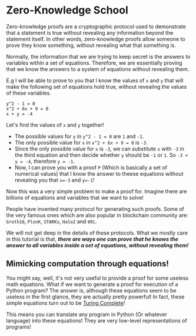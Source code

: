 # Zero-Knowledge School

Zero-knowledge proofs are a cryptographic protocol used to demonstrate that a statement is true without revealing any information beyond the statement itself. In other words, zero-knowledge proofs allow someone to prove they know something, without revealing what that something is.

Normally, the information that we are trying to keep secret is the answers to variables within a set of equations. Therefore, we are essentially proving that we know the answers to a system of equations without revealing them.

E.g I will be able to prove to you that I know the values of `x` and `y` that will make the following set of equations hold true, without revealing the values of these variables.

```
y^2 - 1 = 0
x^2 + 6x + 9 = 0
x + y = -4
```

Let's find the values of `x` and `y` together!

 - The possible values for `y` in `y^2 - 1 = 0` are `1` and `-1`.
 - The only possible value for `x` in `x^2 + 6x + 9 = 0` is `-3`.
 - Since the only possible value for `x` is `-3`, we can substitute `x` with `-3` in the third equation and then decide whether `y` should be `-1` or `1`. So `-3 + y = -4`, therefore `y = -1`.
 - Now, I can prove you with a proof `P` (Which is basically a set of numerical values) that I know the answer to theese equations without revealing you that `x=-3` and `y=-1`!

Now this was a very simple problem to make a proof for. Imagine there are billions of equations and variables that we want to solve!

People have invented many protocol for generating such proofs. Some of the very famous ones which are also popular in blockchain community are: `Groth16`, `PlonK`, `STARKs`, `Halo2` and etc.

We will not get deep in the details of these protocols. What we mostly care in this tutorial is that, ***there are ways one can prove that he knows the answer to all variables inside a set of equations, without revealing them!***


## Mimicking computation through equations!

You might say, well, it's not very useful to provide a proof for some useless math equations. What if we want to generate a proof for execution of a Python program? The answer is, although these equations seem to be useless in the first glance, they are actually pretty powerful! In fact, these simple equations turn out to be [Turing Complete]()!

This means you can translate any program in Python (Or whatever language) into these equations! They are very low-level representations of programs!

